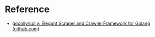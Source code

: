 
# Reference
- [gocolly/colly: Elegant Scraper and Crawler Framework for Golang (github.com)](https://github.com/gocolly/colly)